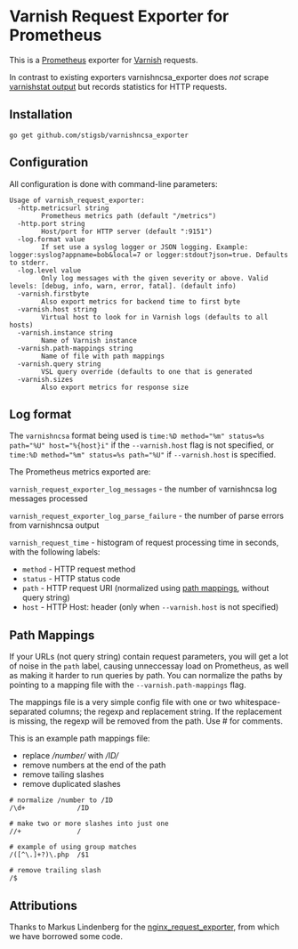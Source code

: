 # Varnish Request Exporter for Prometheus

This is a [Prometheus](https://prometheus.io/) exporter for [Varnish](https://varnish-cache.org/) requests. 

In contrast to existing exporters varnishncsa_exporter does *not* scrape [varnishstat output](https://www.varnish-cache.org/docs/trunk/reference/varnishstat.html) but records statistics for HTTP requests.

## Installation

```
go get github.com/stigsb/varnishncsa_exporter
```

## Configuration

All configuration is done with command-line parameters:

```
Usage of varnish_request_exporter:
  -http.metricsurl string
    	Prometheus metrics path (default "/metrics")
  -http.port string
    	Host/port for HTTP server (default ":9151")
  -log.format value
    	If set use a syslog logger or JSON logging. Example: logger:syslog?appname=bob&local=7 or logger:stdout?json=true. Defaults to stderr.
  -log.level value
    	Only log messages with the given severity or above. Valid levels: [debug, info, warn, error, fatal]. (default info)
  -varnish.firstbyte
    	Also export metrics for backend time to first byte
  -varnish.host string
    	Virtual host to look for in Varnish logs (defaults to all hosts)
  -varnish.instance string
    	Name of Varnish instance
  -varnish.path-mappings string
    	Name of file with path mappings
  -varnish.query string
    	VSL query override (defaults to one that is generated
  -varnish.sizes
    	Also export metrics for response size
```

## Log format

The `varnishncsa` format being used is `time:%D method="%m" status=%s path="%U" host="%{host}i"` if the `--varnish.host` flag is not specified, or
`time:%D method="%m" status=%s path="%U"` if `--varnish.host` is specified.

The Prometheus metrics exported are:

`varnish_request_exporter_log_messages` - the number of varnishncsa log messages processed

`varnish_request_exporter_log_parse_failure` - the number of parse errors from varnishncsa output

`varnish_request_time` - histogram of request processing time in seconds, with the following labels:
 * `method` - HTTP request method
 * `status` - HTTP status code
 * `path` - HTTP request URI (normalized using [path mappings](#path-mappings), without query string)
 * `host` - HTTP Host: header (only when `--varnish.host` is not specified)
 
## Path Mappings

If your URLs (not query string) contain request parameters, you will
get a lot of noise in the `path` label, causing unneccessay load on
Prometheus, as well as making it harder to run queries by path.  You
can normalize the paths by pointing to a mapping file with the
`--varnish.path-mappings` flag.

The mappings file is a very simple config file with one or two
whitespace-separated columns; the regexp and replacement string. If
the replacement is missing, the regexp will be removed from the path.
Use # for comments.

This is an example path mappings file:
* replace _/number/_ with _/ID/_
* remove numbers at the end of the path
* remove tailing slashes
* remove duplicated slashes

```
# normalize /number to /ID
/\d+             /ID

# make two or more slashes into just one
//+              /

# example of using group matches
/([^\.]+?)\.php  /$1

# remove trailing slash
/$
```

## Attributions

Thanks to Markus Lindenberg for the [nginx_request_exporter](https://github.com/markuslindenberg/nginx_request_exporter),
from which we have borrowed some code.

